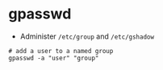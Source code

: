 # gpasswd

- Administer `/etc/group` and `/etc/gshadow`

```shell
# add a user to a named group
gpasswd -a "user" "group"
```
